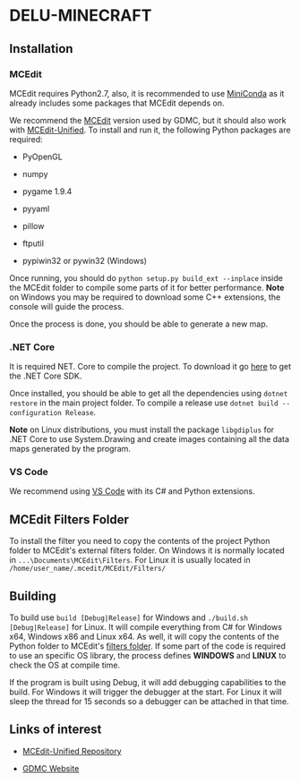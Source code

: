 # DELU-MINECRAFT

## Installation

### MCEdit

MCEdit requires Python2.7, also, it is recommended to use [MiniConda](https://docs.conda.io/en/latest/miniconda.html) as it already includes some packages that MCEdit depends on.

We recommend the [MCEdit](https://github.com/mcgreentn/GDMC/wiki/The-GDMC-Framework) version used by GDMC, but it should also work with [MCEdit-Unified](https://www.mcedit-unified.net/). To install and run it, the following Python packages are required:

* PyOpenGL

* numpy

* pygame 1.9.4

* pyyaml

* pillow

* ftputil

* pypiwin32 or pywin32 (Windows)

Once running, you should do ```python setup.py build_ext --inplace``` inside the MCEdit folder to compile some parts of it for better performance. **Note** on Windows you may be required to download some C++ extensions, the console will guide the process.

Once the process is done, you should be able to generate a new map.

### .NET Core

It is required NET. Core to compile the project. To download it go [here](https://dotnet.microsoft.com/download) to get the .NET Core SDK.

Once installed, you should be able to get all the dependencies using ```dotnet restore``` in the main project folder. To compile a release use ```dotnet build --configuration Release```.

**Note** on Linux distributions, you must install the package ```libgdiplus``` for .NET Core to use System.Drawing and create images containing all the data maps generated by the program.

### VS Code

We recommend using [VS Code](https://code.visualstudio.com/download) with its C# and Python extensions.

## MCEdit Filters Folder

To install the filter you need to copy the contents of the project Python folder to MCEdit's external filters folder. On Windows it is normally located in ```...\Documents\MCEdit\Filters```. For Linux it is usually located in ```/home/user_name/.mcedit/MCEdit/Filters/```

## Building

To build use ```build [Debug|Release]``` for Windows and ```./build.sh [Debug|Release]``` for Linux. It will compile everything from C# for Windows x64, Windows x86 and Linux x64. As well, it will copy the contents of the Python folder to MCEdit's [filters folder](#mcedit-filters-folder). If some part of the code is required to use an specific OS library, the process defines **WINDOWS** and **LINUX** to check the OS at compile time.

If the program is built using Debug, it will add debugging capabilities to the build. For Windows it will trigger the debugger at the start. For Linux it will sleep the thread for 15 seconds so a debugger can be attached in that time.

## Links of interest

* [MCEdit-Unified Repository](https://github.com/Podshot/MCEdit-Unified)

* [GDMC Website](http://gendesignmc.engineering.nyu.edu)

